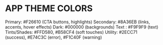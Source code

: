 # APP THEME COLORS
Primary: #F26610 (CTA buttons, highlights)
Secondary: #8A36EB (links, accents, hover effects)
Dark:  #000000 (backgrounds)
Text :  #F9F9F9 (text)
Tints/Shades: #FFD580, #B58CF4 (soft touches)
Utility: #2ECC71 (success), #E74C3C (error), #F1C40F (warning)